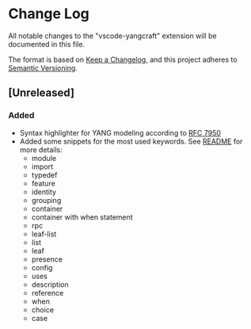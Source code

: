 # Change Log

All notable changes to the "vscode-yangcraft" extension will be documented in this file.

The format is based on [Keep a Changelog](https://keepachangelog.com/en/1.1.0/),
and this project adheres to [Semantic Versioning](https://semver.org/spec/v2.0.0.html).

## [Unreleased]

### Added

- Syntax highlighter for YANG modeling according to [RFC 7950](https://datatracker.ietf.org/doc/html/rfc7950)
- Added some snippets for the most used keywords. See [README](README.md) for more details:
    - module
    - import
    - typedef
    - feature
    - identity
    - grouping
    - container
    - container with when statement
    - rpc
    - leaf-list
    - list
    - leaf
    - presence
    - config
    - uses
    - description
    - reference
    - when
    - choice
    - case
